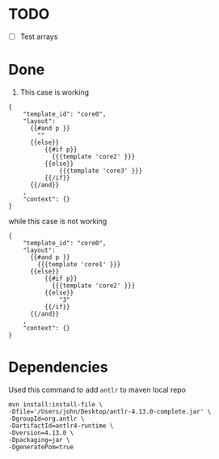 # TODO

- [ ] Test arrays

# Done

1. This case is working

``` 
{
    "template_id": "core0",
    "layout": 
      {{#and p }}
        ""
      {{else}}
          {{#if p}}
            {{{template 'core2' }}}
          {{else}}
              {{{template 'core3' }}}
          {{/if}}
      {{/and}}
    ,
    "context": {}
}
```

while this case is not working

```
{
    "template_id": "core0",
    "layout": 
      {{#and p }}
        {{{template 'core1' }}}
      {{else}}
          {{#if p}}
            {{{template 'core2' }}}
          {{else}}
              "3"
          {{/if}}
      {{/and}}
    ,
    "context": {}
}
```

# Dependencies

Used this command to add `antlr` to maven local repo

```
mvn install:install-file \
-Dfile='/Users/john/Desktop/antlr-4.13.0-complete.jar' \
-DgroupId=org.antlr \
-DartifactId=antlr4-runtime \
-Dversion=4.13.0 \
-Dpackaging=jar \
-DgeneratePom=true
```